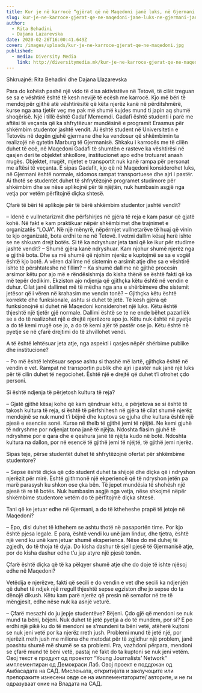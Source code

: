```yaml
---
title: Kur je në karrocë “gjërat që në Maqedoni janë luks, në Gjermani janë normale”
slug: kur-je-ne-karroce-gjerat-qe-ne-maqedoni-jane-luks-ne-gjermani-jane-normale
author:
  - Rita Behadini
  - Dajana Lazarevska
date: 2020-02-26T16:00:41.649Z
cover: /images/uploads/kur-je-ne-karroce-gjerat-qe-ne-maqedoni.jpg
published:
  - media: Diversity Media
    link: http://diversitymedia.mk/kur-je-ne-karroce-gjerat-qe-ne-maqedoni-jane-luks-ne-gjermani-jane-normale/
---
```


Shkruajnë: Rita Behadini dhe Dajana Llazarevska

Para do kohësh pashë një vido të disa aktivistëve në Tetovë, të cilët treguan se sa e vështirë është të kesh nevijë të ecësh me karrocë. Kjo më bëri të mendoj për gjithë atë vështirësitë që këta njerëz kanë në përditshmërë, kurse nga ana tjetër veç me pak më shumë kujdes mund ti japin aq shumë shoqërisë.
Një i tillë është Gadaf Mememdi. Gadafi është studenti i parë me aftësi të veçanta që ka shfrytëzuar mundësinë e programit Erasmus për shkëmbim studentor jashtë vendit. Ai është student në Universitetin e Tetovës në degën gjuhë gjermane dhe ka vendosur që shkëmbimin ta realizojë në qytetin Marburg të Gjermanisë. Shkaku i karrocës me të cilën duhet të ecë, në Maqedoni Gadafi të shumtën e rasteve ka vështirësi në qasjen deri te objektet shkollore, institucionet apo edhe trotuaret anash rrugës. Objektet, rrugët, mjetet e transportit nuk kanë rampa për personat me aftësi të veçanta. E sipas Gadafit, kjo që në Maqedoni konsiderohet luks, në Gjermani është normale, sidomos rampat transportuese dhe ajri i pastër. Ai thotë se studentët duhet të shfrytëzojnë programet studimore për shkëmbim dhe se nëse aplikojnë për të njëjtën, nuk humbasin asgjë nga vetja por vetëm përfitojnë diçka shtesë.

Çfarë të bëri të aplikoje për të bërë shkëmbim studentor jashtë vendit?

– Idenë e vullnetarizmit dhe përfshirjes në gjëra të reja e kam pasur që gjatë kohë. Në fakt e kam praktikuar nëpër shkëmbimet dhe trajnimet e organizatës “LOJA”. Në një mënyrë, nëpërmjet vullnetarëve të huaj që vinin te kjo organizatë, bota erdhi te ne në Tetovë. I vetmi dallim kësaj herë ishte se ne shkuam drejt botës.
Si të ka ndryshuar jeta tani që ke ikur për studime jashtë vendit?
– Shumë gjëra kanë ndryshuar. Kam njohur shumë njerëz nga e gjithë bota. Dhe sa më shumë që njohim njerëz e kuptojmë se sa e vogël është kjo botë.
A vëren dallime në sistemin e arsimit atje dhe sa e vështirë ishte të përshtateshe në fillim?
– Ka shumë dallime në gjithë procesin arsimor këtu por ajo më e rëndësishmja do kisha thënë se është fakti që ka më tepër dedikim. Ekziston ajo ndjenja që gjithçka këtu është në vendin e duhur.
Cilat janë dallimet më të mëdha nga ana e shërbimeve dhe sistemit jetësor që i vëren në krahasim me vendin tonë?
– Gjithçka këtu është korrekte dhe funksionale, ashtu si duhet të jetë. Të kesh gjëra që funksionojnë si duhet në Maqedoni konsiderohet një luks. Këtu është thjeshtë një tjetër gjë normale. Dallimi është se te ne ende bëhet pazarllëk se a do të realizohet një e drejtë njerëzore apo jo. Këtu nuk është në pyetje a do të kemi rrugë ose jo, a do të kemi ajër të pastër ose jo. Këtu është në pyetje se në çfarë drejtimi do të zhvillohet vendi.

A të është lehtësuar jeta atje, nga aspekti i qasjes nëpër shërbime publike dhe institucione?

– Po më është lehtësuar sepse ashtu si thashë më lartë, gjithçka është në vendin e vet. Rampat në transportin publik dhe ajri i pastër nuk janë një luks për të cilin duhet të negociohet. Është një e drejtë që duhet t’i ofrohet çdo personi.

Si është ndjenja të përjetosh kultura të reja?

– Gjatë gjithë kësaj kohe që kam qëndruar këtu, e përjetova se si është të takosh kultura të reja, si është të përfshihesh në gjëra të cilat shumë njerëz mendojnë se nuk mund t’i bëjnë dhe kuptova se gjuha dhe kultura është një pjesë e esencës sonë. Kurse në thelb të gjithë jemi të njëjtë. Ne kemi gjuhë të ndryshme por ndjenjat tona janë të njëjta. Ndoshta flasim gjuhë të ndryshme por e qara dhe e qeshura janë të njëjta kudo në botë. Ndoshta kultura na dallon, por në esencë të gjithë jemi të njëjtë, të gjithë jemi njerëz.

Sipas teje, përse studentët duhet të shfrytëzojnë ofertat për shkëmbime studentore?

– Sepse është diçka që çdo student duhet ta shijojë dhe diçka që i ndryshon njerëzit për mirë. Është gjithmonë një ekperiencë që të ndryshon jetën pa marë parasysh ku shkon ose çka bën. Të jepet mundësia të shohësh një pjesë të re të botës. Nuk humbasim asgjë nga vetja, nëse shkojmë nëpër shkëmbime studentore vetëm do të përfitojmë diçka shtesë.

Tani që ke jetuar edhe në Gjermani, a do të ktheheshe prapë të jetoje në Maqedoni?

– Epo, disi duhet të kthehem se ashtu thotë në pasaportën time. Por kjo është pjesa legale. E para, është vendi ku unë jam lindur, dhe tjetra, është një vend ku unë kam jetuar shumë eksperienca. Nëse do më duhej të zgjedh, do të thoja të dyja. Do kisha dashur të sjell pjesë të Gjermanisë atje, por do kisha dashur edhe t’u jap atyre një pjesë tonën.

Çfarë është diçka që të ka pëlqyer shumë atje dhe do doje të ishte njësoj edhe në Maqedoni?

Vetëdija e njerëzve, fakti që secili e do vendin e vet dhe secili ka ndjenjën që duhet të ndjek një rregull thjeshtë sepse egziston dhe jo sepse do ta dënojë dikush. Këtu kam parë njerëz që presin në semafor në tre të mëngjesit, edhe nëse nuk ka asnjë veturë.

– Çfarë mesazhi do ju jepje studentëve?
Bëjeni. Çdo gjë që mendoni se nuk mund ta bëni, bëjeni. Nuk duhet të jetë pyetja a do të mundem, por si? E po erdhi një pikë ku do të mendoni se s’mundeni ta bëni vetë, atëherë kujtoni se nuk jeni vetë por ka njerëz rreth jush. Problemi mund të jetë një, por njerëzit rreth jush me miliona dhe metodat për të zgjidhur një problem, janë poashtu shumë më shumë se sa problemi. Pra, vazhdoni përpara, mendoni se çfarë mund të bëni vetë, pastaj në fakt do ta kuptoni se nuk jeni vetëm.
Овој текст е продукт од проектот “Young Journalists’ Network” имплементиран од Демокраси Лаб. Овој проект е поддржан од Амбасадата на САД. Мислењата, откритијата и заклучоците или препораките изнесени овде се на имплементаторите/ авторите, и не ги одразуваат оние на Владата на САД.
